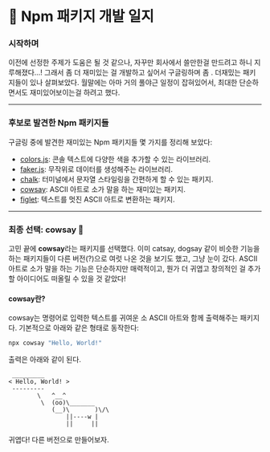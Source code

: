 # 🐸 Npm 패키지 개발 일지

### 시작하며

이전에 선정한 주제가 도움은 될 것 같으나, 자꾸만 회사에서 쓸만한걸 만드려고 하니 지루해졌다...! 그래서 좀 더 재미있는 걸 개발하고 싶어서 구글링하며 좀 . 더재밌는 패키지들이 있나 살펴보았다. 월말에는 아마 거의 풀야근 일정이 잡혀있어서, 최대한 단순하면서도 재미있어보이는걸 하려고 했다.

---

### 후보로 발견한 Npm 패키지들

구글링 중에 발견한 재미있는 Npm 패키지들 몇 가지를 정리해 보았다:

- [colors.js](https://www.npmjs.com/package/colors): 콘솔 텍스트에 다양한 색을 추가할 수 있는 라이브러리.
- [faker.js](https://www.npmjs.com/package/faker): 무작위로 데이터를 생성해주는 라이브러리.
- [chalk](https://www.npmjs.com/package/chalk): 터미널에서 문자열 스타일링을 간편하게 할 수 있는 패키지.
- [cowsay](https://www.npmjs.com/package/cowsay): ASCII 아트로 소가 말을 하는 재미있는 패키지.
- [figlet](https://www.npmjs.com/package/figlet): 텍스트를 멋진 ASCII 아트로 변환하는 패키지.

---

### 최종 선택: cowsay 🐄

고민 끝에 **cowsay**라는 패키지를 선택했다.
이미 catsay, dogsay 같이 비슷한 기능을 하는 패키지들이 다른 버전(?)으로 여럿 나온 것을 보기도 했고, 그냥 눈이 갔다.
ASCII 아트로 소가 말을 하는 기능은 단순하지만 매력적이고, 뭔가 더 귀엽고 창의적인 걸 추가할 아이디어도 떠올릴 수 있을 것 같았다!

#### cowsay란?

cowsay는 명령어로 입력한 텍스트를 귀여운 소 ASCII 아트와 함께 출력해주는 패키지다. 기본적으로 아래와 같은 형태로 동작한다:

```bash
npx cowsay "Hello, World!"
```

출력은 아래와 같이 된다.

```
 _________
< Hello, World! >
 ---------
        \   ^__^
         \  (oo)\_______
            (__)\       )\/\
                ||----w |
                ||     ||

```

귀엽다! 다른 버전으로 만들어보자.
